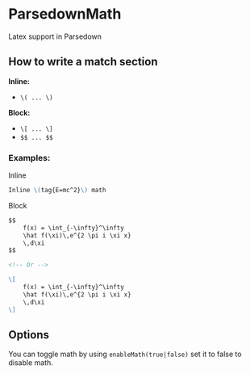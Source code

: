 # ParsedownMath
Latex support in Parsedown


## How to write a match section

**Inline:**
- `\( ... \)`


**Block:**
- `\[ ... \]`
- `$$ ... $$`


### Examples:

Inline
```markdown
Inline \(tag{E=mc^2}\) math
```


Block
```markdown
$$
    f(x) = \int_{-\infty}^\infty
    \hat f(\xi)\,e^{2 \pi i \xi x}
    \,d\xi
$$

<!-- Or -->

\[
    f(x) = \int_{-\infty}^\infty
    \hat f(\xi)\,e^{2 \pi i \xi x}
    \,d\xi
\]
```




## Options

You can toggle math by using `enableMath(true|false)` set it to false to disable math.
